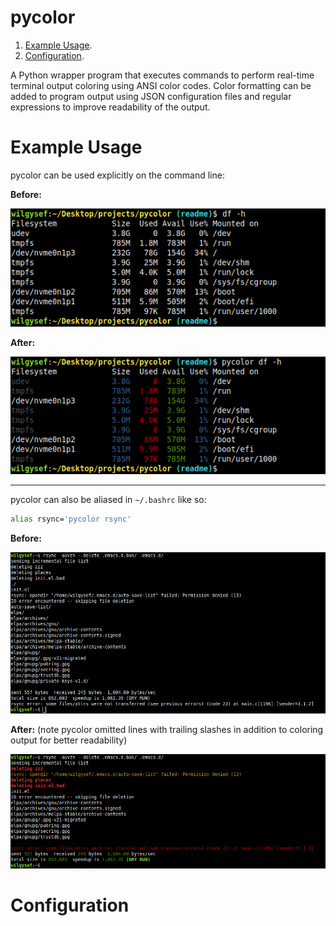 # pycolor

1. [Example Usage](#example-usage).
2. [Configuration](#configuration).

A Python wrapper program that executes commands to perform real-time terminal output coloring using ANSI color codes.
Color formatting can be added to program output using JSON configuration files and regular expressions to improve readability of the output.

# Example Usage

pycolor can be used explicitly on the command line:

__Before:__

![sample df output](/docs/images/sample-df-output.png)

__After:__

![sample colored df output](/docs/images/sample-df-output-colored.png)

----

pycolor can also be aliased in `~/.bashrc` like so:
```bash
alias rsync='pycolor rsync'
```
__Before:__

![sample rsync output](/docs/images/sample-rsync-output.png)

__After:__ (note pycolor omitted lines with trailing slashes in addition to coloring output for better readability)

![sample colored rsync output](/docs/images/sample-rsync-output-colored.png)

# Configuration
